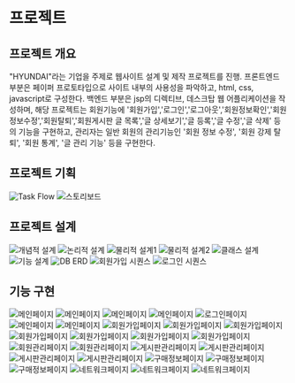 # 프로젝트
## 프로젝트 개요
"HYUNDAI"라는 기업을 주제로 웹사이트 설계 및 제작 프로젝트를 진행.
프론트엔드 부분은 페이퍼 프로토타입으로 사이트 내부의 사용성을 파악하고, html, css, javascript로 구성한다.
백엔드 부분은 jsp의 디렉티브, 데스크탑 웹 어플리케이션을 작성하며, 해당 프로젝트는 회원기능에 '회원가입','로그인','로그아웃','회원정보확인','회원정보수정','회원탈퇴','회원게시판 글 목록','글 상세보기','글 등록','글 수정','글 삭제' 등의 기능을 구현하고,
관리자는 일반 회원의 관리기능인 '회원 정보 수정', '회원 강제 탈퇴', '회원 통계', '글 관리 기능' 등을 구현한다.

## 프로젝트 기획
![Task Flow](./img/database2/taskFlow.png "Task Flow")
![스토리보드](./img/database2/WebStoryBoard1.png "스토리보드")

## 프로젝트 설계
![개념적 설계](./img/database1/pro1_01.PNG "개념적 설계")
![논리적 설계](./img/database1/pro1_02.PNG "논리적 설계")
![물리적 설계1](./img/database1/pro1_03.PNG "물리적 설계1")
![물리적 설계2](./img/database1/pro1_04.PNG "물리적 설계2")
![클래스 설계](./img/database1/pro1_05.PNG "클래스 설계")
![기능 설계](./img/database1/pro1_06.PNG "기능 설계")
![DB ERD](./img/database1/pro1_07.PNG "DB ERD")
![회원가입 시퀀스](./img/database1/pro1_08.PNG "회원가입 시퀀스")
![로그인 시퀀스](./img/database1/pro1_09.PNG "로그인 시퀀스")

## 기능 구현
![메인페이지](./img/pro1_01.png "메인페이지 첫 번째")
![메인페이지](./img/pro1_02.png "메인페이지 두 번째")
![메인페이지](./img/pro1_03.png "메인페이지 세 번째")
![메인페이지](./img/pro1_04.png "메인페이지 네 번째")
![로그인페이지](./img/pro1_05.png "로그인 페이지")
![메인페이지](./img/pro1_06.png "게스트 로그인 페이지")
![메인페이지](./img/pro1_07.png "관리자 로그인 페이지")
![회원가입페이지](./img/pro1_08.png "이용약관 페이지")
![회원가입페이지](./img/pro1_09.png "회원가입 페이지")
![회원가입페이지](./img/pro1_09_1.png "아이디중복검사")
![회원가입페이지](./img/pro1_09_2.png "아이디중복 조건 불충분")
![회원가입페이지](./img/pro1_09_3.png "아이디중복 조건 만족")
![회원가입페이지](./img/pro1_09_4.png "비밀번호 조건 불충분")
![회원가입페이지](./img/pro1_09_5.png "연락처 조건 불충분")
![회원관리페이지](./img/pro1_10.png "회원관리 페이지")
![회원관리페이지](./img/pro1_11.png "회원상세 페이지")
![게시판관리페이지](./img/pro1_12.png "게시판목록 페이지")
![게시판관리페이지](./img/pro1_13.png "게시글작성 페이지")
![게시판관리페이지](./img/pro1_13_1.png "게시글상세 페이지")
![게시판관리페이지](./img/pro1_14.png "게시글수정 페이지")
![구매정보페이지](./img/pro1_15.png "구매정보 모델페이지")
![구매정보페이지](./img/pro1_16.png "구매정보 상담신청페이지")
![구매정보페이지](./img/pro1_17.png "구매정보 가이드페이지")
![네트워크페이지](./img/pro1_18.png "네트워크 전시장페이지")
![네트워크페이지](./img/pro1_19.png "네트워크 판매/시승페이지")
![네트워크페이지](./img/pro1_20.png "네트워크 엑시던트스페이스페이지")


